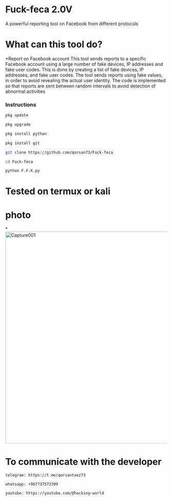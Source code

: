 # Fuck-feca 2.0V
A powerful reporting tool on Facebook from different protocols

# What can this tool do?

*Report on Facebook account
This tool sends reports to a specific Facebook account using a large number of fake devices, IP addresses and fake user codes. This is done by creating a list of fake devices, IP addresses, and fake user codes. The tool sends reports using fake values, in order to avoid revealing the actual user identity. The code is implemented so that reports are sent between random intervals to avoid detection of abnormal activities

### Instructions
```bash
pkg update

pkg upgrade

pkg install python

pkg install git

git clone https://github.com/qorsan73/Fuck-feca

cd Fuck-feca

python F.F.K.py
```
# Tested on termux or kali

# photo
*<img width="1291" height="660" alt="Capture001" src="https://github.com/user-attachments/assets/1eaccfe2-e279-4417-8227-087cf0ccd700" />

# To communicate with the developer
```
telegram: https://t.me/qorsantaez73
```
```
whatsapp: +967737572399
```
```
youtube: https://youtube.com/@hacking-world
```
